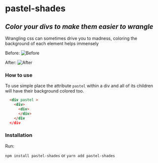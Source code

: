 # pastel-shades
## _Color your divs to make them easier to wrangle_

Wrangling css can sometimes drive you to madness, coloring the background of each element helps immensely

Before:
![Before](https://i.ibb.co/w0m6h8w/pre-color.png)

After:
![After](https://i.ibb.co/ynCNXRv/colored.png)

### How to use

To use simple place the attribute `pastel` within a div and all of its children will have their background colored too.


```html
  <div pastel >
    <div>
      <div>
      </div>
    </div
  </div

```


### Installation

Run:

`npm install pastel-shades`
or
`yarn add pastel-shades`
